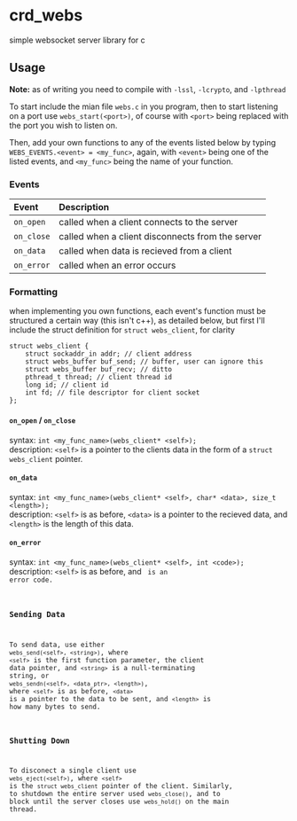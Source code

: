 # crd_webs
simple websocket server library for c

## Usage
**Note:** as of writing you need to compile with `-lssl`, `-lcrypto`, and `-lpthread`  
  
To start include the mian file `webs.c` in you program, then to start listening on a port use `webs_start(<port>)`, of course with `<port>` being replaced with the port you wish to listen on.  
  
Then, add your own functions to any of the events listed  below by typing `WEBS_EVENTS.<event> = <my_func>`, again, with `<event>` being one of the listed events, and `<my_func>` being the name of your function.  

### Events
| Event | Description |
|:------|:------------|
| `on_open` | called when a client connects to the server |
| `on_close` | called when a client disconnects from the server |
| `on_data` | called when data is recieved from a client |
| `on_error` | called when an error occurs |
  
### Formatting
when implementing you own functions, each event's function must be structured a certain way (this isn't c++), as detailed below, but first I'll include the struct definition for `struct webs_client`, for clarity

```
struct webs_client {
	struct sockaddr_in addr; // client address
	struct webs_buffer buf_send; // buffer, user can ignore this
	struct webs_buffer buf_recv; // ditto
	pthread_t thread; // client thread id
	long id; // client id
	int fd; // file descriptor for client socket
};
```
#### `on_open` / `on_close`
syntax: `int <my_func_name>(webs_client* <self>);`  
description: `<self>` is a pointer to the clients data in the form of a `struct webs_client` pointer.

#### `on_data`
syntax: `int <my_func_name>(webs_client* <self>, char* <data>, size_t <length>);`  
description: `<self>` is as before, `<data>` is a pointer to the recieved data, and `<length>` is the length of this data.

#### `on_error`
syntax: `int <my_func_name>(webs_client* <self>, int <code>);`  
description: `<self>` is as before, and <code> is an error code.

### Sending Data
To send data, use either `webs_send(<self>, <string>)`, where `<self>` is the first function parameter, the client data pointer, and `<string>` is a null-terminating string, or `webs_sendn(<self>, <data_ptr>, <length>)`, where `<self>` is as before, `<data>` is a pointer to the data to be sent, and `<length>` is how many bytes to send.

### Shutting Down
To disconect a single client use `webs_eject(<self>)`, where `<self>` is the `struct webs_client` pointer of the client. Similarly, to shutdown the entire server used `webs_close()`, and to block until the server closes use `webs_hold()` on the main thread.
